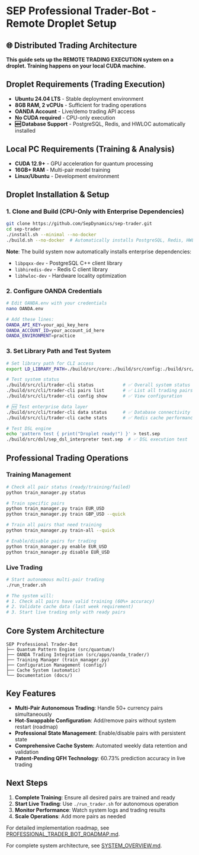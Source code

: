 # SEP Professional Trader-Bot - Remote Droplet Setup

## 🌐 Distributed Trading Architecture

**This guide sets up the REMOTE TRADING EXECUTION system on a droplet. Training happens on your local CUDA machine.**

## Droplet Requirements (Trading Execution)
- **Ubuntu 24.04 LTS** - Stable deployment environment
- **8GB RAM, 2 vCPUs** - Sufficient for trading operations
- **OANDA Account** - Live/demo trading API access
- **No CUDA required** - CPU-only execution
- **🆕 Database Support** - PostgreSQL, Redis, and HWLOC automatically installed

## Local PC Requirements (Training & Analysis)  
- **CUDA 12.9+** - GPU acceleration for quantum processing
- **16GB+ RAM** - Multi-pair model training
- **Linux/Ubuntu** - Development environment

## Droplet Installation & Setup

### 1. Clone and Build (CPU-Only with Enterprise Dependencies)
```bash
git clone https://github.com/SepDynamics/sep-trader.git
cd sep-trader
./install.sh --minimal --no-docker
./build.sh --no-docker  # Automatically installs PostgreSQL, Redis, HWLOC
```

**Note**: The build system now automatically installs enterprise dependencies:
- `libpqxx-dev` - PostgreSQL C++ client library
- `libhiredis-dev` - Redis C client library  
- `libhwloc-dev` - Hardware locality optimization

### 2. Configure OANDA Credentials
```bash
# Edit OANDA.env with your credentials
nano OANDA.env

# Add these lines:
OANDA_API_KEY=your_api_key_here
OANDA_ACCOUNT_ID=your_account_id_here
OANDA_ENVIRONMENT=practice
```

### 3. Set Library Path and Test System
```bash
# Set library path for CLI access
export LD_LIBRARY_PATH=./build/src/core:./build/src/config:./build/src/c_api

# Test system status
./build/src/cli/trader-cli status           # ✅ Overall system status
./build/src/cli/trader-cli pairs list       # ✅ List all trading pairs
./build/src/cli/trader-cli config show      # ✅ View configuration

# 🆕 Test enterprise data layer
./build/src/cli/trader-cli data status      # ✅ Database connectivity status
./build/src/cli/trader-cli cache stats      # ✅ Redis cache performance

# Test DSL engine
echo 'pattern test { print("Droplet ready!") }' > test.sep
./build/src/dsl/sep_dsl_interpreter test.sep  # ✅ DSL execution test
```

## Professional Trading Operations

### Training Management
```bash
# Check all pair status (ready/training/failed)
python train_manager.py status

# Train specific pairs
python train_manager.py train EUR_USD
python train_manager.py train GBP_USD --quick

# Train all pairs that need training
python train_manager.py train-all --quick

# Enable/disable pairs for trading
python train_manager.py enable EUR_USD
python train_manager.py disable EUR_USD
```

### Live Trading
```bash
# Start autonomous multi-pair trading
./run_trader.sh

# The system will:
# 1. Check all pairs have valid training (60%+ accuracy)
# 2. Validate cache data (last week requirement)
# 3. Start live trading only with ready pairs
```

## Core System Architecture

```
SEP Professional Trader-Bot
├── Quantum Pattern Engine (src/quantum/)
├── OANDA Trading Integration (src/apps/oanda_trader/)
├── Training Manager (train_manager.py)
├── Configuration Management (config/)
├── Cache System (automatic)
└── Documentation (docs/)
```

## Key Features

- **Multi-Pair Autonomous Trading**: Handle 50+ currency pairs simultaneously
- **Hot-Swappable Configuration**: Add/remove pairs without system restart (roadmap)
- **Professional State Management**: Enable/disable pairs with persistent state
- **Comprehensive Cache System**: Automated weekly data retention and validation
- **Patent-Pending QFH Technology**: 60.73% prediction accuracy in live trading

## Next Steps

1. **Complete Training**: Ensure all desired pairs are trained and ready
2. **Start Live Trading**: Use `./run_trader.sh` for autonomous operation
3. **Monitor Performance**: Watch system logs and trading results
4. **Scale Operations**: Add more pairs as needed

For detailed implementation roadmap, see [PROFESSIONAL_TRADER_BOT_ROADMAP.md](PROFESSIONAL_TRADER_BOT_ROADMAP.md).

For complete system architecture, see [SYSTEM_OVERVIEW.md](SYSTEM_OVERVIEW.md).
